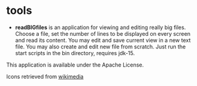 # tools

* **readBIGfiles** is an application for viewing and editing really big files.
Choose a file, set the number of lines to be displayed on every screen
and read its content. You may edit and save current view in a new text file.
You may also create and edit new file from scratch. 
Just run the start scripts in the bin directory, requires jdk-15.

This application is available under the Apache License.

Icons retrieved from [wikimedia](https://commons.wikimedia.org)
